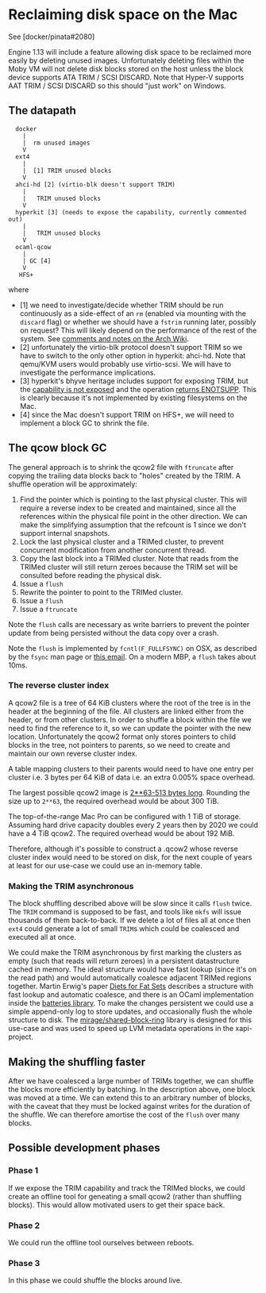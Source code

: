# Reclaiming disk space on the Mac

See [docker/pinata#2080]

Engine 1.13 will include a feature allowing disk space to be reclaimed more
easily by deleting unused images. Unfortunately deleting files within the Moby VM
will not delete disk blocks stored on the host unless the block device supports
ATA TRIM / SCSI DISCARD. Note that Hyper-V supports AAT TRIM / SCSI DISCARD so this
should "just work" on Windows.

## The datapath

```
  docker
    |
    |  rm unused images
    V
  ext4
    |
    |  [1] TRIM unused blocks
    V
  ahci-hd [2] (virtio-blk doesn't support TRIM)
    |
    |   TRIM unused blocks
    V
  hyperkit [3] (needs to expose the capability, currently commented out)
    |
    |   TRIM unused blocks
    V
  ocaml-qcow
    |
    | GC [4]
    V
   HFS+
```
where

- [1] we need to investigate/decide whether TRIM should be run continuously
      as a side-effect of an `rm` (enabled via mounting with the `discard` flag)
      or whether we should have a `fstrim` running later, possibly on request?
      This will likely depend on the performance of the rest of the system.
      See [comments and notes on the Arch Wiki](https://wiki.archlinux.org/index.php/Solid_State_Drives).
- [2] unfortunately the virtio-blk protocol doesn't support TRIM so we have to
      switch to the only other option in hyperkit: ahci-hd. Note that qemu/KVM
      users would probably use virtio-scsi. We will have to investigate the
      performance implications.
- [3] hyperkit's bhyve heritage includes support for exposing TRIM, but
      the [capability is not exposed](https://github.com/docker/hyperkit/blob/547caeb5facb248067c529dd8c80931dbc1c56c6/src/block_if.c#L620)
      and the operation [returns ENOTSUPP](https://github.com/docker/hyperkit/blob/547caeb5facb248067c529dd8c80931dbc1c56c6/src/block_if.c#L416).
      This is clearly because it's not implemented by existing filesystems on
      the Mac.
- [4] since the Mac doesn't support TRIM on HFS+, we will need to implement a
      block GC to shrink the file.

## The qcow block GC

The general approach is to shrink the qcow2 file with `ftruncate` after copying
the trailing data blocks back to "holes" created by the TRIM. A shuffle operation
will be approximately:

1. Find the pointer which is pointing to the last physical cluster. This will
   require a reverse index to be created and maintained, since all the references
   within the physical file point in the other direction. We can make the
   simplifying assumption that the refcount is 1 since we don't support internal
   snapshots.
2. Lock the last physical cluster and a TRIMed cluster, to prevent concurrent
   modification from another concurrent thread.
3. Copy the last block into a TRIMed cluster. Note that reads from the TRIMed
   cluster will still return zeroes because the TRIM set will be consulted before
   reading the physical disk.
4. Issue a `flush`
5. Rewrite the pointer to point to the TRIMed cluster.
6. Issue a `flush`
7. Issue a `ftruncate`

Note the `flush` calls are necessary as write barriers to prevent the pointer
update from being persisted without the data copy over a crash.

Note the `flush` is implemented by `fcntl(F_FULLFSYNC)` on OSX, as described
by the `fsync` man page or [this email](http://lists.apple.com/archives/darwin-dev/2005/Feb/msg00072.html).
On a modern MBP, a `flush` takes about 10ms.

### The reverse cluster index

A qcow2 file is a tree of 64 KiB clusters where the root of the tree is
in the header at the beginning of the file. All clusters are linked either
from the header, or from other clusters. In order to shuffle a block within
the file we need to find the reference to it, so we can update the pointer
with the new location.
Unfortunately the qcow2 format only stores pointers to child blocks in the tree,
not pointers to parents, so we need to create and maintain our own reverse
cluster index.

A table mapping clusters to their parents would need to have one entry per
cluster i.e. 3 bytes per 64 KiB of data i.e. an extra 0.005% space overhead.

The largest possible qcow2 image is [2**63-513 bytes long](https://rwmj.wordpress.com/2011/10/03/maximum-qcow2-disk-size/). Rounding
the size up to `2**63`, the required overhead would be about 300 TiB.

The top-of-the-range Mac Pro can be configured with 1 TiB of storage. Assuming
hard drive capacity doubles every 2 years then by 2020 we could have a 4 TiB
qcow2. The required overhead would be about 192 MiB.

Therefore, although it's possible to construct a .qcow2 whose reverse cluster
index would need to be stored on disk, for the next couple of years at least
for our use-case we could use an in-memory table.

### Making the TRIM asynchronous

The block shuffling described above will be slow since it calls `flush` twice.
The `TRIM` command is supposed to be fast, and tools like `mkfs` will issue
thousands of them back-to-back. If we delete a lot of files all at once then
`ext4` could generate a lot of small `TRIM`s which could be coalesced and
executed all at once.

We could make the TRIM asynchronous by first marking the clusters as empty
(such that reads will return zeroes) in a persistent datastructure cached
in memory. The ideal
structure would have fast lookup (since it's on the read path) and would
automatically coalesce adjacent TRIMed regions together.
Martin Erwig's paper [Diets for Fat Sets](http://citeseerx.ist.psu.edu/viewdoc/summary?doi=10.1.1.26.4659)
describes a structure with fast lookup and automatic coalesce, and there is an OCaml implementation
inside the [batteries library](https://ocaml-batteries-team.github.io/batteries-included/hdoc2/BatISet.html).
To make the changes persistent we could use a simple append-only log to store
updates, and occasionally flush the whole structure to disk. The
[mirage/shared-block-ring](https://github.com/mirage/shared-block-ring) library
is designed for this use-case and was used to speed up LVM metadata operations
in the xapi-project.

## Making the shuffling faster

After we have coalesced a large number of TRIMs together, we can shuffle the
blocks more efficiently by batching. In the description above, one block was
moved at a time. We can extend this to an arbitrary number of blocks, with
the caveat that they must be locked against writes for the duration of the
shuffle. We can therefore amortise the cost of the `flush` over many blocks.

## Possible development phases

### Phase 1

If we expose the TRIM capability and track the TRIMed blocks, we could create
an offline tool for geneating a small qcow2 (rather than shuffling blocks).
This would allow motivated users to get their space back.

### Phase 2

We could run the offline tool ourselves between reboots.

### Phase 3

In this phase we could shuffle the blocks around live.
